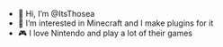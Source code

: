 - 👋 Hi, I’m @ItsThosea
- 👀 I’m interested in Minecraft and I make plugins for it
- 🎮 I love Nintendo and play a lot of their games
